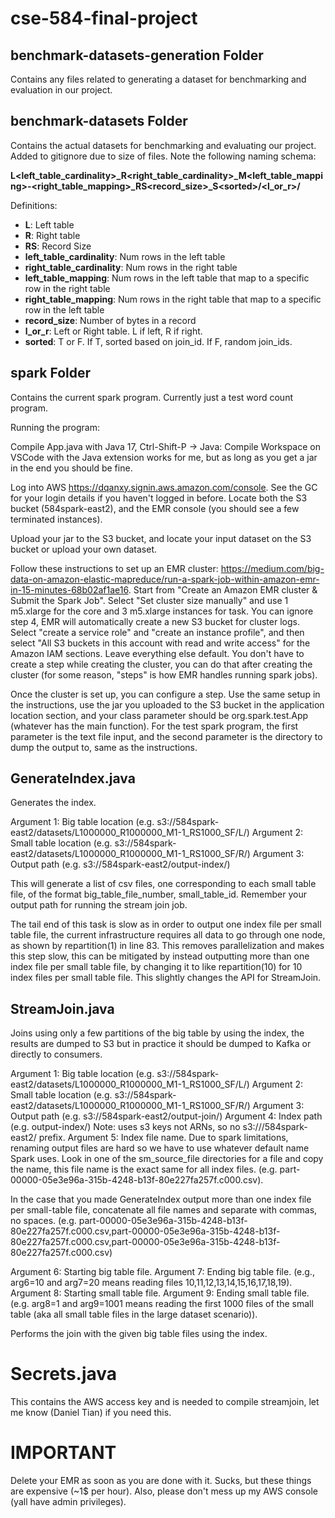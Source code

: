# cse-584-final-project

## benchmark-datasets-generation Folder
Contains any files related to generating a dataset for benchmarking and evaluation in our project.

## benchmark-datasets Folder
Contains the actual datasets for benchmarking and evaluating our project. Added to gitignore due to size of files. Note the following naming schema:

<strong>L\<left_table_cardinality>_R\<right_table_cardinality>_M\<left_table_mapping>-\<right_table_mapping>_RS\<record_size>_S\<sorted>/\<l_or_r>/</strong>

Definitions:
* <strong>L</strong>: Left table
* <strong>R</strong>: Right table
* <strong>RS</strong>: Record Size
* <strong>left_table_cardinality</strong>: Num rows in the left table
* <strong>right_table_cardinality</strong>: Num rows in the right table
* <strong>left_table_mapping</strong>: Num rows in the left table that map to a specific row in the right table
* <strong>right_table_mapping</strong>: Num rows in the right table that map to a specific row in the left table
* <strong>record_size</strong>: Number of bytes in a record
* <strong>l_or_r</strong>: Left or Right table. L if left, R if right.
* <strong>sorted</strong>: T or F. If T, sorted based on join_id. If F, random join_ids.

## spark Folder
Contains the current spark program. Currently just a test word count program.

Running the program:

Compile App.java with Java 17, Ctrl-Shift-P -> Java: Compile Workspace on VSCode with the Java extension works for me, but as long as you get a jar in the end you should be fine.

Log into AWS https://dqanxy.signin.aws.amazon.com/console. See the GC for your login details if you haven't logged in before. Locate both the S3 bucket (584spark-east2), and the EMR console (you should see a few terminated instances). 

Upload your jar to the S3 bucket, and locate your input dataset on the S3 bucket or upload your own dataset.

Follow these instructions to set up an EMR cluster: https://medium.com/big-data-on-amazon-elastic-mapreduce/run-a-spark-job-within-amazon-emr-in-15-minutes-68b02af1ae16. Start from "Create an Amazon EMR cluster & Submit the Spark Job". Select "Set cluster size manually" and use 1 m5.xlarge for the core and 3 m5.xlarge instances for task. You can ignore step 4, EMR will automatically create a new S3 bucket for cluster logs. Select "create a service role" and "create an instance profile", and then select "All S3 buckets in this account with read and write access" for the Amazon IAM sections. Leave everything else default. You don't have to create a step while creating the cluster, you can do that after creating the cluster (for some reason, "steps" is how EMR handles running spark jobs).

Once the cluster is set up, you can configure a step. Use the same setup in the instructions, use the jar you uploaded to the S3 bucket in the application location section, and your class parameter should be org.spark.test.App (whatever has the main function). For the test spark program, the first parameter is the text file input, and the second parameter is the directory to dump the output to, same as the instructions.

## GenerateIndex.java

Generates the index. 

Argument 1: Big table location (e.g. s3://584spark-east2/datasets/L1000000_R1000000_M1-1_RS1000_SF/L/)
Argument 2: Small table location (e.g. s3://584spark-east2/datasets/L1000000_R1000000_M1-1_RS1000_SF/R/)
Argument 3: Output path (e.g. s3://584spark-east2/output-index/)

This will generate a list of csv files, one corresponding to each small table file, of the format big_table_file_number, small_table_id. Remember your output path for running the stream join job.

The tail end of this task is slow as in order to output one index file per small table file, the current infrastructure requires all data to go through one node, as shown by repartition(1) in line 83. This removes parallelization and makes this step slow, this can be mitigated by instead outputting more than one index file per small table file, by changing it to like repartition(10) for 10 index files per small table file. This slightly changes the API for StreamJoin. 

## StreamJoin.java

Joins using only a few partitions of the big table by using the index, the results are dumped to S3 but in practice it should be dumped to Kafka or directly to consumers.

Argument 1: Big table location (e.g. s3://584spark-east2/datasets/L1000000_R1000000_M1-1_RS1000_SF/L/)
Argument 2: Small table location (e.g. s3://584spark-east2/datasets/L1000000_R1000000_M1-1_RS1000_SF/R/)
Argument 3: Output path (e.g. s3://584spark-east2/output-join/)
Argument 4: Index path (e.g. output-index/) Note: uses s3 keys not ARNs, so no s3:///584spark-east2/ prefix.
Argument 5: Index file name. Due to spark limitations, renaming output files are hard so we have to use whatever default name Spark uses. Look in one of the sm_source_file directories for a file and copy the name, this file name is the exact same for all index files. (e.g. part-00000-05e3e96a-315b-4248-b13f-80e227fa257f.c000.csv).

In the case that you made GenerateIndex output more than one index file per small-table file, concatenate all file names and separate with commas, no spaces. (e.g. part-00000-05e3e96a-315b-4248-b13f-80e227fa257f.c000.csv,part-00000-05e3e96a-315b-4248-b13f-80e227fa257f.c000.csv,part-00000-05e3e96a-315b-4248-b13f-80e227fa257f.c000.csv)

Argument 6: Starting big table file.
Argument 7: Ending big table file. (e.g., arg6=10 and arg7=20 means reading files 10,11,12,13,14,15,16,17,18,19).
Argument 8: Starting small table file.
Argument 9: Ending small table file. (e.g. arg8=1 and arg9=1001 means reading the first 1000 files of the small table (aka all small table files in the large dataset scenario)).

Performs the join with the given big table files using the index.

# Secrets.java

This contains the AWS access key and is needed to compile streamjoin, let me know (Daniel Tian) if you need this.

# IMPORTANT

Delete your EMR as soon as you are done with it. Sucks, but these things are expensive (~1$ per hour). Also, please don't mess up my AWS console (yall have admin privileges).